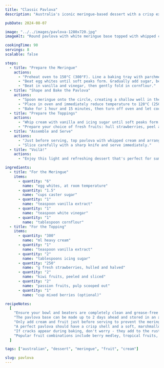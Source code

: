 ```yaml
---
title: "Classic Pavlova"
description: "Australia's iconic meringue-based dessert with a crisp exterior and soft marshmallow center, topped with fresh cream and seasonal fruit."

pubDate: 2024-08-07

image: "../../images/pavlova-1280x720.jpg"
imageAlt: "Round pavlova with white meringue base topped with whipped cream, strawberries, kiwi, and passion fruit"

cookingTime: 90
servings: 8
scalable: false

steps:
  - title: "Prepare the Meringue"
    actions:
      - "Preheat oven to 150°C (300°F). Line a baking tray with parchment paper and draw a 20cm circle."
      - "Beat egg whites until soft peaks form. Gradually add sugar, beating until thick and glossy."
      - "Beat in vanilla and vinegar, then gently fold in cornflour."
  - title: "Shape and Bake the Pavlova"
    actions:
      - "Spoon meringue onto the circle, creating a shallow well in the center with raised edges."
      - "Place in oven and immediately reduce temperature to 120°C (250°F)."
      - "Bake for 1 hour and 15 minutes, then turn off oven and let cool completely inside with door ajar."
  - title: "Prepare the Toppings"
    actions:
      - "Whip cream with vanilla and icing sugar until soft peaks form."
      - "Prepare your choice of fresh fruits: hull strawberries, peel and slice kiwi, scoop passion fruit pulp."
  - title: "Assemble and Serve"
    actions:
      - "Just before serving, top pavlova with whipped cream and arrange fresh fruit on top."
      - "Slice carefully with a sharp knife and serve immediately."
  - title: "Voilà!"
    actions:
      - "Enjoy this light and refreshing dessert that's perfect for summer gatherings!"

ingredients:
  - title: "For the Meringue"
    items:
      - quantity: "6"
        name: "egg whites, at room temperature"
      - quantity: "1.5"
        name: "cups caster sugar"
      - quantity: "1"
        name: "teaspoon vanilla extract"
      - quantity: "1"
        name: "teaspoon white vinegar"
      - quantity: "1"
        name: "tablespoon cornflour"
  - title: "For the Topping"
    items:
      - quantity: "300"
        name: "ml heavy cream"
      - quantity: "1"
        name: "teaspoon vanilla extract"
      - quantity: "2"
        name: "tablespoons icing sugar"
      - quantity: "250"
        name: "g fresh strawberries, hulled and halved"
      - quantity: "2"
        name: "kiwi fruits, peeled and sliced"
      - quantity: "2"
        name: "passion fruits, pulp scooped out"
      - quantity: "1"
        name: "cup mixed berries (optional)"

recipeNotes:
  [
    "Ensure your bowl and beaters are completely clean and grease-free for the best meringue.",
    "The pavlova base can be made up to 2 days ahead and stored in an airtight container.",
    "Only add cream and fruit just before serving to prevent the meringue from becoming soggy.",
    "A perfect pavlova should have a crisp shell and a soft, marshmallow-like interior.",
    "If cracks appear during baking, don't worry - they add to the rustic charm and can be hidden with cream.",
    "Popular fruit combinations include berry medley, tropical fruits, or stone fruits in season."
  ]

tags: ["australian", "dessert", "meringue", "fruit", "cream"]

slug: pavlova
---
```

